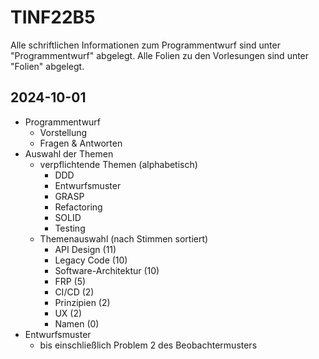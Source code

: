 # TINF22B5

Alle schriftlichen Informationen zum Programmentwurf sind unter "Programmentwurf" abgelegt.
Alle Folien zu den Vorlesungen sind unter "Folien" abgelegt.

## 2024-10-01

* Programmentwurf
  * Vorstellung
  * Fragen & Antworten
* Auswahl der Themen
  * verpflichtende Themen (alphabetisch)
    * DDD
    * Entwurfsmuster
    * GRASP
    * Refactoring
    * SOLID
    * Testing
  * Themenauswahl (nach Stimmen sortiert)
    * API Design (11)
    * Legacy Code (10)
    * Software-Architektur (10)
    * FRP (5)
    * CI/CD (2)
    * Prinzipien (2)
    * UX (2)
    * Namen (0)
* Entwurfsmuster
  * bis einschließlich Problem 2 des Beobachtermusters
